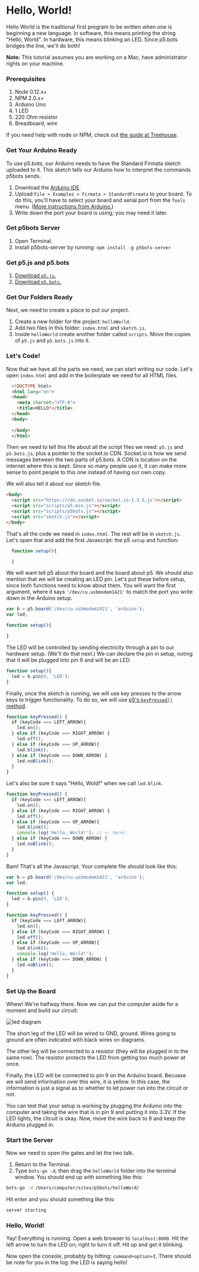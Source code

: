 # Hello, World!

Hello World is the traditional first program to be written when one is beginning a new language. In software, this means printing the string "Hello, World". In hardware, this means blinking an LED. Since p5.bots bridges the line, we'll do both!

**Note:** This tutorial assumes you are working on a Mac, have administrator rights on your machine.

### Prerequisites
1. Node 0.12.x+
2. NPM 2.0.x+
3. Arduino Uno
4. 1 LED
5. 220 Ohm resistor
6. Breadboard, wire

If you need help with node or NPM, check out [the guide at Treehouse](http://blog.teamtreehouse.com/install-node-js-npm-mac).

### Get Your Arduino Ready
To use p5.bots, our Arduino needs to have the Standard Firmata sketch uploaded to it. This sketch tells our Arduino how to interpret the commands p5bots sends.

1. Download the [Arduino IDE](https://www.arduino.cc/en/main/software).
2. Upload `File > Examples > Firmata > StandardFirmata` to your board. To do this, you'll have to select your board and serial port from the `Tools` menu. ([More instructions from Arduino.](https://www.arduino.cc/en/Guide/MacOSX))
3. Write down the port your board is using; you may need it later.

### Get p5bots Server
1. Open Terminal.
2. Install p5bots-server by running: `npm install -g p5bots-server`

### Get p5.js and p5.bots 
1. [Download `p5.js`.](https://github.com/processing/p5.js/releases/download/0.4.8/p5.zip)
2. [Download `p5.bots`.](https://raw.githubusercontent.com/sarahgp/p5bots/master/lib/p5bots.js)

### Get Our Folders Ready
Next, we need to create a place to put our project.

1. Create a new folder for the project: `helloWorld`.
2. Add two files in this folder: `index.html` and `sketch.js`.
3. Inside `helloWorld` create another folder called `scripts`. Move the copies of `p5.js` and `p5.bots.js` into it.

### Let's Code!
Now that we have all the parts we need, we can start writing our code. Let's open `index.html` and add in the boilerplate we need for all HTML files.

```html
  <!DOCTYPE html>
  <html lang="en">
  <head>
    <meta charset="UTF-8">
    <title>HELLO!</title>
  </head>
  <body>
    
  </body>
  </html>
```

Then we need to tell this file about all the script files we need: `p5.js` and `p5.bots.js`, plus a pointer to the socket.io CDN. Socket.io is how we send messages between the two parts of p5.bots. A CDN is location on the internet where this is kept. Since so many people use it, it can make more sense to point people to this one instead of having our own copy.

We will also tell it about our sketch file.

```html
<body>
  <script src="https://cdn.socket.io/socket.io-1.3.5.js"></script>
  <script src="scripts/p5.min.js"></script>
  <script src="scripts/p5bots.js"></script>
  <script src="sketch.js"></script>
</body>
```
That's all the code we need in `index.html`. The rest will be in `sketch.js`. Let's open that and add the first Javascript: the p5 `setup` and function:

```js
  function setup(){

  }
```

We will want tell p5 about the board and the board about p5. We should also mention that we will be creating an LED pin. Let's put these before setup, since both functions need to know about them. You will want the first argument, where it says `'/dev/cu.usbmodem1421'` to match the port you write down in the Arduino setup.

```js
var b = p5.board('/dev/cu.usbmodem1421', 'arduino');
var led;

function setup(){

}
```

The LED will be controlled by sending electricity through a pin to our hardware setup. (We'll do that next.) We can declare the pin in setup, noting that it will be plugged into pin 9 and will be an LED.

```js
function setup(){
  led = b.pin(9, 'LED');
}
``` 

Finally, once the sketch is running, we will use key presses to the arrow keys to trigger functionality. To do so, we will use [p5's `keyPressed()` method](http://p5js.org/reference/#/p5/keyPressed).

```js
function keyPressed() {
  if (keyCode === LEFT_ARROW){
    led.on();
  } else if (keyCode === RIGHT_ARROW) {
    led.off();
  } else if (keyCode === UP_ARROW){
    led.blink();
  } else if (keyCode === DOWN_ARROW) {
    led.noBlink();
  }
}
```

Let's also be sure it says "Hello, Wold!" when we call `led.blink`.

```js
function keyPressed() {
  if (keyCode === LEFT_ARROW){
    led.on();
  } else if (keyCode === RIGHT_ARROW) {
    led.off();
  } else if (keyCode === UP_ARROW){
    led.blink();
    console.log('Hello, World!'); // <- here!
  } else if (keyCode === DOWN_ARROW) {
    led.noBlink();
  }
}
```

Bam! That's all the Javascript. Your complete file should look like this:

```js
var b = p5.board('/dev/cu.usbmodem1421', 'arduino');
var led;

function setup() {
  led = b.pin(9, 'LED');
}

function keyPressed() {
  if (keyCode === LEFT_ARROW){
    led.on();
  } else if (keyCode === RIGHT_ARROW) {
    led.off();
  } else if (keyCode === UP_ARROW){
    led.blink();
    console.log('Hello, World!'); 
  } else if (keyCode === DOWN_ARROW) {
    led.noBlink();
  }
}
```

### Set Up the Board
Whew! We're halfway there. Now we can put the computer aside for a moment and build our circuit:

![led diagram](diagrams/led.png)

The short leg of the LED will be wired to GND, ground. Wires going to ground are often indicated with black wires on diagrams.

The other leg will be connected to a resistor (they will be plugged in to the same row). The resistor protects the LED from getting too much power at once.

Finally, the LED will be connected to pin 9 on the Arduino board. Becuase we will send information over this wire, it is yellow. In this case, the information is just a signal as to whether to let power run into the circuit or not.

You can test that your setup is working by plugging the Arduino into the computer and taking the wire that is in pin 9 and putting it into 3.3V. If the LED lights, the citcuit is okay. Now, move the wire back to 9 and keep the Arduino plugged in.

### Start the Server
Now we need to open the gates and let the two talk. 

1. Return to the Terminal.
2. Type `bots-go -d`, then drag the `helloWorld` folder into the terminal window. You should end up with something like this:

```bash
bots-go -d /Users/computer/sites/p5bots/helloWord/
```

Hit enter and you should something like this:

```bash
server starting
```

### Hello, World!
Yay! Everything is running. Open a web browser to `localhost:8000`. Hit the left arrow to turn the LED on; right to turn it off. Hit up and get it blinking.

Now open the console, probably by hitting: `command+option+I`. There should be note for you in the log: the LED is saying hello!
